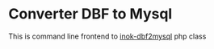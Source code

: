 Converter DBF to Mysql
======================

This is command line frontend to [inok-dbf2mysql](https:github.com/nchizhov/inok-dbf2mysql) php class

